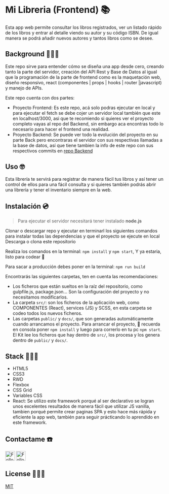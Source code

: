 # Mi Libreria (Frontend) 📚

Esta app web permite consultar los libros registrados, ver un listado rápido de los libros y entrar al detalle viendo su autor y su código ISBN. De igual manera se podrá añadir nuevos autores y tantos libros como se desee.

## Background 🏋🏼‍♂️

Este repo sirve para entender cómo se diseña una app desde cero, creando tanto la parte del servidor, creación del API Rest y Base de Datos al igual que la programación de la parte de frontend como es la maquetación web, diseño responsivo, react (componentes | props | hooks | router |javascript) y manejo de APIs.

Este repo cuenta con dos partes:

- Proyecto Frontend: Es este repo, acá solo podras ejecutar en local y para ejecutar el fetch se debe cojer un servidor local también que este en localhost/3000, asi que te recomiendo si quieres ver el proyecto completo vayas al repo del Backend, sin embargo aca encontras todo lo necesario para hacer el frontend una realidad. 
- Proyecto Backend: Se puede ver todo la evolución del proyecto en su parte Back pero encontraras el servidor con sus respectivas llamadas a la base de datos, así que tiene tambien la info de este repo con sus respectivos commits en [repo Backend](https://github.com/jnataliaramirez/library-backend)

## Uso 🤓

Esta librería te servirá para registrar de manera fácil tus libros y así tener un control de ellos para una fácil consulta y si quieres también podrás abrir una librería y tener el inventario siempre en la web.


## Instalación 💿

> Para ejecutar el servidor necesitará tener instalado **node.js**

Clonar o descargar repo y ejecutar en terminarl los siguientes comandos para instalar todas las dependencias y que el proyecto se ejecute en local
Descarga o clona este repositorio

Realiza los comandos en la terminal: `npm install` y `npm start`, Y ya estaria, listo para codear 💪

Para sacar a producción debes poner en la terminal: `npm run build`

Encontrarás las siguientes carpetas, ten en cuenta las recomendaciones: 

- Los ficheros que están sueltos en la raíz del repositorio, como gulpfile.js, package.json... Son la configuración del proyecto y no necesitamos modificarlos.
- La carpeta `src/`: son los ficheros de la aplicación web, como COMPONENTES (React), services (JS) y SCSS, en esta carpeta se codeo todos los nuevos ficheros.
- Las carpetas `public/` y `docs/`, que son generadas automáticamente cuando arrancamos el proyecto. Para arrancar el proyecto, 🧠 recuerda  en consola poner `npm install` y luego para correrlo en tu pc `npm start`. El Kit lee los ficheros que hay dentro de `src/`, los procesa y los genera dentro de `public/` y `docs/`.


## Stack 👩🏻‍🔬

- HTML5
- CSS3
- RWD
- Flexbox
- CSS Grid
- Variables CSS
- React: Se utilizo este framework porqué al ser declarativo se logran unos excelentes resultados de manera fácil que utilizar JS vanilla, tambien porqué permite crear paginas SPA y esto hace más rápida y eficiente la app web, también para seguir prácticando lo aprendido en este framework.


## Contactame ☎️

[<img src="https://raw.githubusercontent.com/Raymo111/Raymo111/master/socials/linkedin.png" height="30em" align="center" alt="Follow jnataliaramirez on LinkedIn" title="Follow jnataiaramirez on LinkedIn"/>](https://linkedin.com/in/jnataliaramirez) [<img src="https://raw.githubusercontent.com/Raymo111/Raymo111/master/socials/twitter.svg" height="30em" align="center" alt="Follow jnataliaramirez on Twitter" title="Follow jnataliaramirez on Twitter"/>](https://twitter.com/jnataliaramirez)

## License 👩🏻‍🎓

[MIT](https://opensource.org/licenses/MIT)

